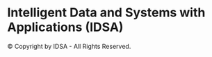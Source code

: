 # Intelligent Data and Systems with Applications (IDSA)

© Copyright by IDSA - All Rights Reserved.
